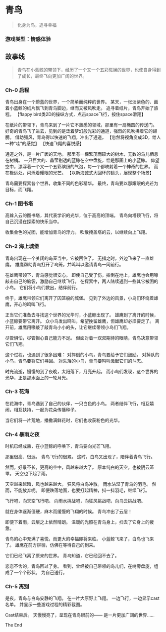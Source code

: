 青鸟
=========
> 化身为鸟，追寻幸福

### 游戏类型：情感体验

## 故事线
> 青鸟在小蓝鲸的带领下，经历了一个又一个五彩斑斓的世界，也使自身得到了成长，最终飞向更加广阔的世界。

### Ch-0 启程
青鸟出身在一个蔚蓝的世界，一个简单而纯粹的世界。
某天，一张淡紫色的、画着小蓝鲸的纸片飘飞到青鸟脚边，继而又被风吹走。
追寻着纸片，青鸟开始了旅程。
【flappy bird类2D的操纵方式，点击space飞行，按住space滑翔】

在纸片的带领下，青鸟来到了一片它不熟悉的领域，那里有一扇椭圆的传送门。
好奇的青鸟飞了进去，见到的是泛着梦幻般光彩的通道，强烈的风吹拂着它的翅膀。
借助强风，青鸟得以快速的飞翔，冲出了通道。
【忽然将视角变成3D，给人一种“哇”的感觉】
【快速飞翔的喜悦感】

通道之外，是一片广袤的天地。
那里有一棵繁茂而硕大的树木，无数的鸟儿栖息在树梢。
一只巨大的、晶莹剔透的蓝鲸在空中盘旋，恰是那画上的小蓝鲸。
仰望空中，漂浮着一个又一个五彩缤纷的气泡，每一个都映射着一个神奇的世界。
而在极远处，闪烁着耀眼的光芒。
【以新海诚式大回环的镜头，展现整个场景】

青鸟需要探索各个世界，收集不同的色彩精华。
最终，青鸟要以那耀眼的光芒为目标，而飞翔。

### Ch-1 图书塔
高耸入云的图书塔，其代表学识的光华，位于高高的顶端。
青鸟向塔顶飞行，将自己沉浸在探索的快乐当中。

收集金色的光团，能增加青鸟的浮力。
吹散掩盖塔的云，以继续向上飞翔。

### Ch-2 海上城堡
青鸟出现在一个关闭的鸟笼当中，它被困住了。
无措之时，外边飞来了一直雄鹰。
雄鹰帮助青鸟打开了鸟笼，并鸣叫以邀请青鸟一同前行。

在雄鹰带领下，青鸟感觉很安心。
即使自己受了伤，摔倒在地上，雄鹰也会用喙敲击自己的脑袋，激励自己继续飞行。
在探索中，两人陆续遇到一些其它被困的小鸟。
它们将小鸟们救出，结伴前行。

终于，雄鹰带领它们离开了囚笼般的城堡。
见到了外边的风景，小鸟们环绕着雄鹰，开心的鸣叫飞行。

正当它们准备去寻找这个世界的光华时，小蓝鲸出现了。
雄鹰到了离开的时候，小蓝鲸要带它离开。
众小鸟发出鸣叫，希望挽留雄鹰，但雄鹰却必须要走了。
离开前，雄鹰用喙敲了敲青鸟小小的头，让它继续带领小鸟们飞翔。

尽管惧怕，尽管担心自己能力不足。
但面对着一双双期待的眼睛，青鸟决意带领它们飞翔。

这个过程，也遇到了很多困难：
对摔倒的小鸟，青鸟要给予它们鼓励。
对掉队的小鸟，青鸟要将它们寻回。
对失落的小鸟，青鸟要鸣叫激起它们的斗志。

时光流逝，慢慢的到了夜晚，太阳落下，月亮升起。
而小鸟们发现，这个世界的光华，正是那水面上的一轮月光。

### Ch-3 花海
在花海中，青鸟遇到了自己的伙伴，一只白色的小鸟。
两者结伴飞行，相互嬉闹，相互扶持，一起为花朵传播种子。

当它们将一片荒地，播撒满鲜花时，它们也收获粉色的光华。

### Ch-4 暴雨之夜
时机已经成熟，在小蓝鲸的呼唤下，青鸟要向光芒飞翔。

那里很高、很远。
青鸟飞行的很累。
这时，白鸟又出现了，陪伴着青鸟飞行。

然而，好景不长，更高的空中，风越来越大了。
原本纯白的天空，也被阴云笼罩。
天空也下起了雨。

天空越来越暗，风也越来越大。
狂风将白鸟冲散。
雨水沾湿了青鸟的羽毛。
然而，不能放弃呢。
即便跌落地面，也要打起精神，抖一抖羽毛，继续飞行。

飞行吧，向天空飞行吧。
向雨水挑战吧，向狂风挑战吧，向乌云挑战吧。

就在身体逐渐僵硬，麻木而缓慢的飞翔的时候。
青鸟冲出了云层！

即便下着雨，云层之上依然晴朗。
温暖的光照在青鸟身上，扫去了它身上的疲惫。

青鸟的心中充满了喜悦，而更大的幸福即将来临。
小蓝鲸飞来了，白鸟也飞来了。
雄鹰在前方徘徊，仿佛在等待自己的到来。

它们已经飞离了原来的世界。
青鸟知道，它已经回不去了。

恋恋不舍的，青鸟回过了身。
看到，曾经被自己带领的鸟儿们，在树旁盘旋，组成了一个个形状。
为自己送行。

### Ch-5 离别
是夜，青鸟与白鸟安静的飞翔。
在一片大原野上飞翔。
一边飞行，一边显示cast名单。
并显示一些游戏过程的精彩截图。

Cast结束后。
天慢慢亮了，呈现在青鸟眼前的——
是一片更加广阔的世界……

The End

